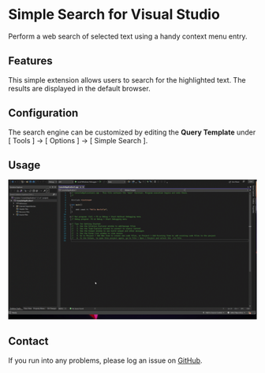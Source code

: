 # Simple Search for Visual Studio

Perform a web search of selected text using a handy context menu entry.

## Features

This simple extension allows users to search for the highlighted text. The results are displayed in the default browser.

## Configuration

The search engine can be customized by editing the **Query Template** under [ Tools ] -> [ Options ] -> [ Simple Search ].

## Usage

![Simple search](Resources/search.gif)

## Contact

If you run into any problems, please log an issue on [GitHub](https://github.com/burcadoruciprian/vs-simple-search/issues).
